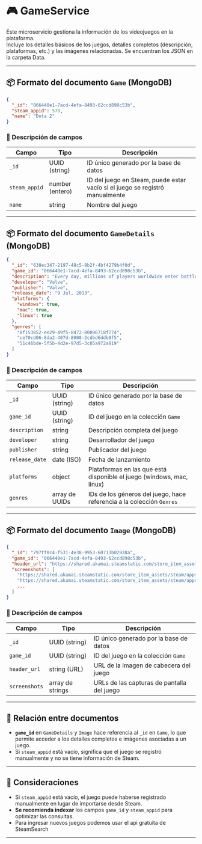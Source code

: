 
# 🎮 GameService

Este microservicio gestiona la información de los videojuegos en la plataforma.  
Incluye los detalles básicos de los juegos, detalles completos (descripción, plataformas, etc.) y las imágenes relacionadas.
Se encuentran los JSON en la carpeta Data.

---

## 📦 Formato del documento `Game` (MongoDB)

```json
{
  "_id": "066440e1-7acd-4efa-8493-62ccd898c53b",
  "steam_appid": 570,
  "name": "Dota 2"
}
```

### 📘 Descripción de campos

| Campo       | Tipo              | Descripción |
|-------------|-------------------|-------------|
| `_id`       | UUID (string)     | ID único generado por la base de datos |
| `steam_appid` | number (entero) | ID del juego en Steam, puede estar vacío si el juego se registró manualmente |
| `name`      | string            | Nombre del juego |

---

## 📦 Formato del documento `GameDetails` (MongoDB)

```json
{
  "_id": "638ec347-2197-48c5-8b2f-4bf4279b4f0d",
  "game_id": "066440e1-7acd-4efa-8493-62ccd898c53b",
  "description": "Every day, millions of players worldwide enter battle...",
  "developer": "Valve",
  "publisher": "Valve",
  "release_date": "9 Jul, 2013",
  "platforms": {
    "windows": true,
    "mac": true,
    "linux": true
  },
  "genres": [
    "8f153852-ee29-49f5-8472-80896718f774",
    "ce70cd06-8da2-407d-8008-2cdbd6ddb0f5",
    "51c46bde-5f5b-4d2e-97d5-3c05a972a819"
  ]
}
```

### 📘 Descripción de campos

| Campo        | Tipo              | Descripción |
|--------------|-------------------|-------------|
| `_id`        | UUID (string)     | ID único generado por la base de datos |
| `game_id`    | UUID (string)     | ID del juego en la colección `Game` |
| `description`| string            | Descripción completa del juego |
| `developer`  | string            | Desarrollador del juego |
| `publisher`  | string            | Publicador del juego |
| `release_date`| date (ISO)       | Fecha de lanzamiento |
| `platforms`  | object            | Plataformas en las que está disponible el juego (windows, mac, linux) |
| `genres`     | array de UUIDs    | IDs de los géneros del juego, hace referencia a la colección `Genres` |

---

## 📦 Formato del documento `Image` (MongoDB)

```json
{
  "_id": "797ff0c4-f531-4e38-9953-60713b02938a",
  "game_id": "066440e1-7acd-4efa-8493-62ccd898c53b",
  "header_url": "https://shared.akamai.steamstatic.com/store_item_assets/steam/apps/570/header.jpg?t=1745368590",
  "screenshots": [
    "https://shared.akamai.steamstatic.com/store_item_assets/steam/apps/570/ss_ad8eee787704745ccdecdfde3a5cd2733704898d.1920x1080.jpg?t=1745368590",
    "https://shared.akamai.steamstatic.com/store_item_assets/steam/apps/570/ss_7ab506679d42bfc0c0e40639887176494e0466d9.1920x1080.jpg?t=1745368590",
    ...
  ]
}
```

### 📘 Descripción de campos

| Campo        | Tipo              | Descripción |
|--------------|-------------------|-------------|
| `_id`        | UUID (string)     | ID único generado por la base de datos |
| `game_id`    | UUID (string)     | ID del juego en la colección `Game` |
| `header_url` | string (URL)      | URL de la imagen de cabecera del juego |
| `screenshots`| array de strings  | URLs de las capturas de pantalla del juego |

---

## 🔗 Relación entre documentos

- **`game_id`** en `GameDetails` y `Image` hace referencia al `_id` en `Game`, lo que permite acceder a los detalles completos e imágenes asociadas a un juego.
- Si `steam_appid` está vacío, significa que el juego se registró manualmente y no se tiene información de Steam.

---

## 🔐 Consideraciones

- Si `steam_appid` está vacío, el juego puede haberse registrado manualmente en lugar de importarse desde Steam.
- **Se recomienda indexar** los campos `game_id` y `steam_appid` para optimizar las consultas.
- Para ingresar nuevos juegos podemos usar el api gratuita de SteamSearch
---

